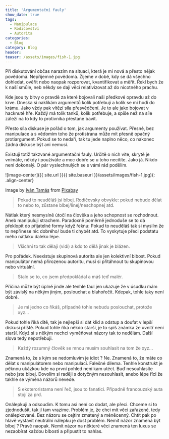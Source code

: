 ```yaml
---
title: 'Argumentační fauly'
show_date: true
tags:
  - Manipulace
  - Rodičovství
  - Autorita
categories:
  - Blog
category: Blog
header:
teaser: /assets/images/fish-1.jpg
---
```


Při diskutování občas narazím na situaci, která je mi nová a přesto nějak povědomá. Nepříjemně povědomá.
Žijeme v době, kdy se dá všechno dohledat, ověřit nebo naopak rozporovat, kvantifikovat a měřit.
Řekl bych že k naší smůle, neb někdy se dají věci relativizovat až do nicotného prachu.

Kde jsou ty bitvy o pravdě za které bojovali naši předkové opravdu až do krve. Dneska si naklikám argumentů kolik potřebuji a kolik se mi hodí do krámu.
Jako vždy pak vítězí síla přesvědčení. Je to ale jako bojovat v hacknuté hře. Každý má tolik tanků, kolik potřebuje, a spíše než na síle záleží na
to kdy to protivníka přestane bavit.

Přesto síla diskuse je pořád o tom, jak argumenty používat. Přesně, bez manipulace a s vědomím toho že protistrana může mít přesně opačný protiargument.
Pokud se to nedaří, tak tu jede naplno něco, co nakonec žádná diskuse být ani nemusí.

Existují totiž takzvané argumentační fauly. Určitě o nich víte, skrytě je vnímáte, někdy i používáte a moc dobře se u toho necítíte. Jako já.
Nikdo není dokonalý. O pár vyslechnulých se s vámi rád podělím.


![image-center]({{ site.url }}{{ site.baseurl }}/assets/images/fish-1.jpg){: .align-center}

Image by <a href="https://pixabay.com/users/thommas68-2571842/">Iván Tamás</a> from <a href="https://pixabay.com/">Pixabay</a>


> Pokud to neuděláš jsi blbej. Rodičovsky obvykle: pokud nebude dělat to nebo to, zůstane blbej/línej/neschopnej atd.

Nátlak který nesmyslně útočí na člověka a jeho schopnost se rozhodnout. Aneb manipuluji strachem.
Paradoxně poměrně jednoduše se to dá překlopit do přijatelné formy když řeknu: Pokud to neuděláš tak si myslím že to nepřinese nic dobrého/ bude ti chybět atd.
To vyskytuje přeci podstatu mého nátlaku daleko lépe.

> Všichni to tak dělají (vidí) a kdo to dělá jinak je blázen.
 
Pro pořádek. Neexistuje skupinová autorita ale jen kolektivní blbost. Pokud manipulátor nemá přirozenou autoritu, musí si přitáhnout tu skupinovou nebo virtuální.

>  Stalo se to, co jsem předpokládal a máš teď malér.

Příčina může být úplně jinde ale tenhle faul jen ukazuje že v úsudku mám být závislý na někým jiným, poslouchat a blahořečit.
Kdepak, tohle taky není dobré.

>  Je mi jedno co říkáš, případně tohle nebudu poslouchat, protože xyz...

Pokud tohle říká dítě, tak je nejlepší si dát klid a odstup a doufat v lepší diskusi příště. Pokud tohle říká někdo starší, je to spíš známka že uvnitř není starší.
Když si s někým nechci vyměňovat názory tak to nedělám. Další slova tedy nepotřebuji.

>  Každý rozumný člověk se mnou musím souhlasit na tom že xyz...

Znamená to, že s kým se nedomluvím je idiot ? Ne. Znamená to, že máte co dělat s manipulátorem nebo manipulací. Falešné dilema. 
Tenhle konstrukt je pěknou ukázkou kde na první pohled není kam utéct. Buď nesouhlasíte nebo jste blbej. 
Dovolím si raději s dotyčným nesouhlasit, anebo lépe říci že takhle se výměna názorů nevede.

>  S ekoteroristama není řeč, jsou to fanatici. Případně francouzský auta stojí za prd.

Onálepkuji a odsoudím. K tomu asi není co dodat, ale přeci.
Chceme si to zjednodušit, tak jí tam vrazíme. Problém je, že chci mít věci zařazené, tedy onálepkované. Bez názoru se cejtim zmatený a méněcenný.
Chtít pak po hlavě vystavit neutrální nálepku je dost problém. Nemít názor znamená být blbej ? Právě naopak. 
Nemít názor na některé věci znamená ten luxus se nezaobírat každou blbostí a připustit to nahlas.















